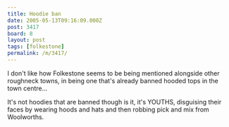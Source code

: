 ```yaml
---
title: Hoodie ban
date: 2005-05-13T09:16:09.000Z
post: 3417
board: 8
layout: post
tags: [folkestone]
permalink: /m/3417/
---
```

I don't like how Folkestone seems to be being mentioned alongside other roughneck towns, in being one that's already banned hooded tops in the town centre...

It's not hoodies that are banned though is it, it's YOUTHS, disguising their faces by wearing hoods and hats and then robbing pick and mix from Woolworths.
